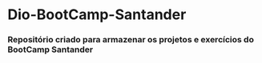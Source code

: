 # Dio-BootCamp-Santander

### Repositório criado para armazenar os projetos e exercícios do BootCamp Santander 
